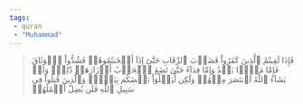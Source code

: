 ```yaml
---
tags: 
 - quran 
 - "Muhammad"
---
```


> فَإِذَا لَقِيتُمُ ٱلَّذِينَ كَفَرُواْ فَضَرۡبَ ٱلرِّقَابِ حَتَّىٰٓ إِذَآ أَثۡخَنتُمُوهُمۡ فَشُدُّواْ ٱلۡوَثَاقَ فَإِمَّا مَنَّۢا بَعۡدُ وَإِمَّا فِدَآءً حَتَّىٰ تَضَعَ ٱلۡحَرۡبُ أَوۡزَارَهَاۚ ذَٰلِكَۖ وَلَوۡ يَشَآءُ ٱللَّهُ لَٱنتَصَرَ مِنۡهُمۡ وَلَٰكِن لِّيَبۡلُوَاْ بَعۡضَكُم بِبَعۡضٖۗ وَٱلَّذِينَ قُتِلُواْ فِي سَبِيلِ ٱللَّهِ فَلَن يُضِلَّ أَعۡمَٰلَهُمۡ

